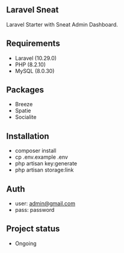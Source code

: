 ## Laravel Sneat

Laravel Starter with Sneat Admin Dashboard.

## Requirements
- Laravel (10.29.0)
- PHP (8.2.10)
- MySQL (8.0.30)

## Packages
- Breeze
- Spatie
- Socialite

## Installation

- composer install
- cp .env.example .env
- php artisan key:generate
- php artisan storage:link

## Auth
- user: admin@gmail.com
- pass: password

## Project status
- Ongoing